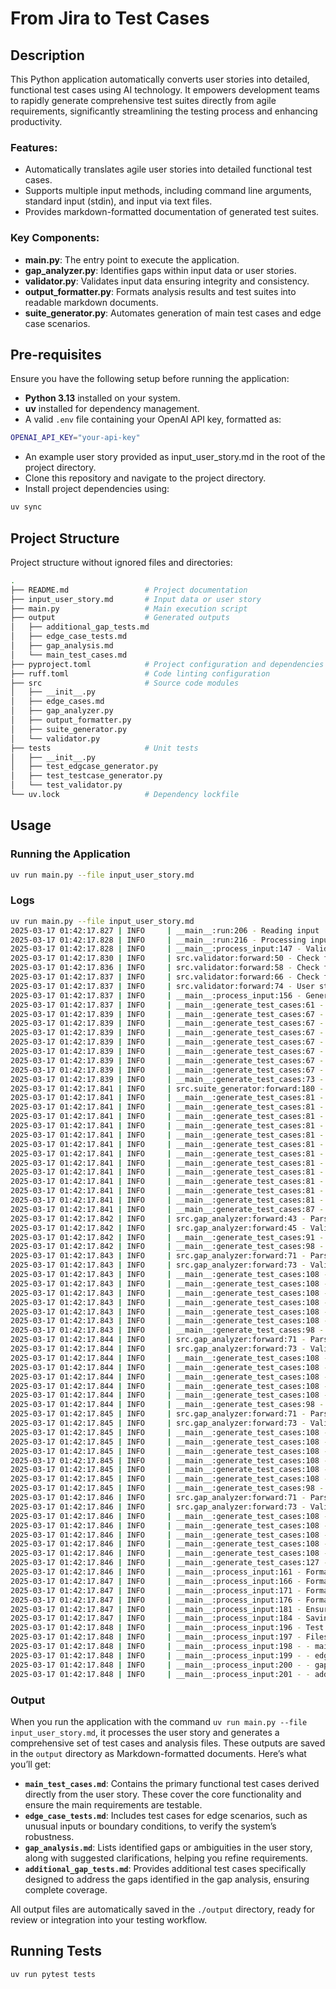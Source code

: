 # From Jira to Test Cases

## Description

This Python application automatically converts user stories into detailed, 
functional test cases using AI technology. It empowers development teams to 
rapidly generate comprehensive test suites directly from agile requirements, 
significantly streamlining the testing process and enhancing productivity.

### Features:
- Automatically translates agile user stories into detailed functional test cases.
- Supports multiple input methods, including command line arguments, standard input (stdin), and input via text files.
- Provides markdown-formatted documentation of generated test suites.

### Key Components:

- **main.py**: The entry point to execute the application.
- **gap_analyzer.py**: Identifies gaps within input data or user stories.
- **validator.py**: Validates input data ensuring integrity and consistency.
- **output_formatter.py**: Formats analysis results and test suites into readable markdown documents.
- **suite_generator.py**: Automates generation of main test cases and edge case scenarios.

## Pre-requisites

Ensure you have the following setup before running the application:

- **Python 3.13** installed on your system.
- **uv** installed for dependency management.
- A valid `.env` file containing your OpenAI API key, formatted as:
  
```bash
OPENAI_API_KEY="your-api-key"
```

- An example user story provided as input_user_story.md in the root of the project directory.
- Clone this repository and navigate to the project directory.
- Install project dependencies using:

```bash
uv sync
```

## Project Structure

Project structure without ignored files and directories:

```bash
.
├── README.md                 # Project documentation
├── input_user_story.md       # Input data or user story
├── main.py                   # Main execution script
├── output                    # Generated outputs
│   ├── additional_gap_tests.md
│   ├── edge_case_tests.md
│   ├── gap_analysis.md
│   └── main_test_cases.md
├── pyproject.toml            # Project configuration and dependencies
├── ruff.toml                 # Code linting configuration
├── src                       # Source code modules
│   ├── __init__.py
│   ├── edge_cases.md
│   ├── gap_analyzer.py
│   ├── output_formatter.py
│   ├── suite_generator.py
│   └── validator.py
├── tests                     # Unit tests
│   ├── __init__.py
│   ├── test_edgcase_generator.py
│   ├── test_testcase_generator.py
│   └── test_validator.py
└── uv.lock                   # Dependency lockfile
``` 

## Usage

### Running the Application

```bash
uv run main.py --file input_user_story.md
```

### Logs

```bash
uv run main.py --file input_user_story.md
2025-03-17 01:42:17.827 | INFO     | __main__:run:206 - Reading input
2025-03-17 01:42:17.828 | INFO     | __main__:run:216 - Processing input and generating test cases
2025-03-17 01:42:17.828 | INFO     | __main__:process_input:147 - Validating input data
2025-03-17 01:42:17.830 | INFO     | src.validator:forward:50 - Check for ambiguity
2025-03-17 01:42:17.836 | INFO     | src.validator:forward:58 - Check for completeness
2025-03-17 01:42:17.837 | INFO     | src.validator:forward:66 - Check for contradictions
2025-03-17 01:42:17.837 | INFO     | src.validator:forward:74 - User story is valid
2025-03-17 01:42:17.837 | INFO     | __main__:process_input:156 - Generating test suite components
2025-03-17 01:42:17.837 | INFO     | __main__:generate_test_cases:61 - Generating functional test cases
2025-03-17 01:42:17.839 | INFO     | __main__:generate_test_cases:67 - Ensure test case is unique
2025-03-17 01:42:17.839 | INFO     | __main__:generate_test_cases:67 - Ensure test case is unique
2025-03-17 01:42:17.839 | INFO     | __main__:generate_test_cases:67 - Ensure test case is unique
2025-03-17 01:42:17.839 | INFO     | __main__:generate_test_cases:67 - Ensure test case is unique
2025-03-17 01:42:17.839 | INFO     | __main__:generate_test_cases:67 - Ensure test case is unique
2025-03-17 01:42:17.839 | INFO     | __main__:generate_test_cases:67 - Ensure test case is unique
2025-03-17 01:42:17.839 | INFO     | __main__:generate_test_cases:67 - Ensure test case is unique
2025-03-17 01:42:17.839 | INFO     | __main__:generate_test_cases:73 - Generating edge cases
2025-03-17 01:42:17.841 | INFO     | src.suite_generator:forward:180 - Generated and added 5 edge cases
2025-03-17 01:42:17.841 | INFO     | __main__:generate_test_cases:81 - Ensure test case is unique
2025-03-17 01:42:17.841 | INFO     | __main__:generate_test_cases:81 - Ensure test case is unique
2025-03-17 01:42:17.841 | INFO     | __main__:generate_test_cases:81 - Ensure test case is unique
2025-03-17 01:42:17.841 | INFO     | __main__:generate_test_cases:81 - Ensure test case is unique
2025-03-17 01:42:17.841 | INFO     | __main__:generate_test_cases:81 - Ensure test case is unique
2025-03-17 01:42:17.841 | INFO     | __main__:generate_test_cases:81 - Ensure test case is unique
2025-03-17 01:42:17.841 | INFO     | __main__:generate_test_cases:81 - Ensure test case is unique
2025-03-17 01:42:17.841 | INFO     | __main__:generate_test_cases:81 - Ensure test case is unique
2025-03-17 01:42:17.841 | INFO     | __main__:generate_test_cases:81 - Ensure test case is unique
2025-03-17 01:42:17.841 | INFO     | __main__:generate_test_cases:81 - Ensure test case is unique
2025-03-17 01:42:17.841 | INFO     | __main__:generate_test_cases:81 - Ensure test case is unique
2025-03-17 01:42:17.841 | INFO     | __main__:generate_test_cases:81 - Ensure test case is unique
2025-03-17 01:42:17.841 | INFO     | __main__:generate_test_cases:87 - Starting requirement gap analysis
2025-03-17 01:42:17.842 | INFO     | src.gap_analyzer:forward:43 - Parse JSON into a list of dictionaries
2025-03-17 01:42:17.842 | INFO     | src.gap_analyzer:forward:45 - Validate each gap against the Pydantic model
2025-03-17 01:42:17.842 | INFO     | __main__:generate_test_cases:91 - Generating additional test cases for gaps
2025-03-17 01:42:17.842 | INFO     | __main__:generate_test_cases:98 - Generating test cases for gap: Unclear handling of users in multiple groups.
2025-03-17 01:42:17.843 | INFO     | src.gap_analyzer:forward:71 - Parse JSON into a list of dictionaries
2025-03-17 01:42:17.843 | INFO     | src.gap_analyzer:forward:73 - Validate each test case against the Pydantic model
2025-03-17 01:42:17.843 | INFO     | __main__:generate_test_cases:108 - Ensure test case is unique
2025-03-17 01:42:17.843 | INFO     | __main__:generate_test_cases:108 - Ensure test case is unique
2025-03-17 01:42:17.843 | INFO     | __main__:generate_test_cases:108 - Ensure test case is unique
2025-03-17 01:42:17.843 | INFO     | __main__:generate_test_cases:108 - Ensure test case is unique
2025-03-17 01:42:17.843 | INFO     | __main__:generate_test_cases:108 - Ensure test case is unique
2025-03-17 01:42:17.843 | INFO     | __main__:generate_test_cases:108 - Ensure test case is unique
2025-03-17 01:42:17.843 | INFO     | __main__:generate_test_cases:98 - Generating test cases for gap: Lack of detail on reactivation of users.
2025-03-17 01:42:17.844 | INFO     | src.gap_analyzer:forward:71 - Parse JSON into a list of dictionaries
2025-03-17 01:42:17.844 | INFO     | src.gap_analyzer:forward:73 - Validate each test case against the Pydantic model
2025-03-17 01:42:17.844 | INFO     | __main__:generate_test_cases:108 - Ensure test case is unique
2025-03-17 01:42:17.844 | INFO     | __main__:generate_test_cases:108 - Ensure test case is unique
2025-03-17 01:42:17.844 | INFO     | __main__:generate_test_cases:108 - Ensure test case is unique
2025-03-17 01:42:17.844 | INFO     | __main__:generate_test_cases:108 - Ensure test case is unique
2025-03-17 01:42:17.844 | INFO     | __main__:generate_test_cases:108 - Ensure test case is unique
2025-03-17 01:42:17.844 | INFO     | __main__:generate_test_cases:98 - Generating test cases for gap: Ambiguity in user experience for token management.
2025-03-17 01:42:17.845 | INFO     | src.gap_analyzer:forward:71 - Parse JSON into a list of dictionaries
2025-03-17 01:42:17.845 | INFO     | src.gap_analyzer:forward:73 - Validate each test case against the Pydantic model
2025-03-17 01:42:17.845 | INFO     | __main__:generate_test_cases:108 - Ensure test case is unique
2025-03-17 01:42:17.845 | INFO     | __main__:generate_test_cases:108 - Ensure test case is unique
2025-03-17 01:42:17.845 | INFO     | __main__:generate_test_cases:108 - Ensure test case is unique
2025-03-17 01:42:17.845 | INFO     | __main__:generate_test_cases:108 - Ensure test case is unique
2025-03-17 01:42:17.845 | INFO     | __main__:generate_test_cases:108 - Ensure test case is unique
2025-03-17 01:42:17.845 | INFO     | __main__:generate_test_cases:108 - Ensure test case is unique
2025-03-17 01:42:17.845 | INFO     | __main__:generate_test_cases:98 - Generating test cases for gap: No mention of error handling or notifications.
2025-03-17 01:42:17.846 | INFO     | src.gap_analyzer:forward:71 - Parse JSON into a list of dictionaries
2025-03-17 01:42:17.846 | INFO     | src.gap_analyzer:forward:73 - Validate each test case against the Pydantic model
2025-03-17 01:42:17.846 | INFO     | __main__:generate_test_cases:108 - Ensure test case is unique
2025-03-17 01:42:17.846 | INFO     | __main__:generate_test_cases:108 - Ensure test case is unique
2025-03-17 01:42:17.846 | INFO     | __main__:generate_test_cases:108 - Ensure test case is unique
2025-03-17 01:42:17.846 | INFO     | __main__:generate_test_cases:108 - Ensure test case is unique
2025-03-17 01:42:17.846 | INFO     | __main__:generate_test_cases:108 - Ensure test case is unique
2025-03-17 01:42:17.846 | INFO     | __main__:generate_test_cases:127 - Assigning unique IDs to test cases
2025-03-17 01:42:17.846 | INFO     | __main__:process_input:161 - Format test cases to markdown
2025-03-17 01:42:17.847 | INFO     | __main__:process_input:166 - Format edge case tests to markdown
2025-03-17 01:42:17.847 | INFO     | __main__:process_input:171 - Format additional test cases to markdown
2025-03-17 01:42:17.847 | INFO     | __main__:process_input:176 - Format gap analysis to markdown
2025-03-17 01:42:17.847 | INFO     | __main__:process_input:181 - Ensure output directory exists
2025-03-17 01:42:17.847 | INFO     | __main__:process_input:184 - Saving output files
2025-03-17 01:42:17.848 | INFO     | __main__:process_input:196 - Test cases and analysis generated successfully.
2025-03-17 01:42:17.848 | INFO     | __main__:process_input:197 - Files saved in ./output directory:
2025-03-17 01:42:17.848 | INFO     | __main__:process_input:198 - - main_test_cases.md
2025-03-17 01:42:17.848 | INFO     | __main__:process_input:199 - - edge_case_tests.md
2025-03-17 01:42:17.848 | INFO     | __main__:process_input:200 - - gap_analysis.md
2025-03-17 01:42:17.848 | INFO     | __main__:process_input:201 - - additional_gap_tests.md
```

### Output

When you run the application with the command 
`uv run main.py --file input_user_story.md`, it processes the user story and 
generates a comprehensive set of test cases and analysis files. These outputs 
are saved in the `output` directory as Markdown-formatted documents. Here’s 
what you’ll get:

- **`main_test_cases.md`**: Contains the primary functional test cases derived directly from the user story. These cover the core functionality and ensure the main requirements are testable.
- **`edge_case_tests.md`**: Includes test cases for edge scenarios, such as unusual inputs or boundary conditions, to verify the system’s robustness.
- **`gap_analysis.md`**: Lists identified gaps or ambiguities in the user story, along with suggested clarifications, helping you refine requirements.
- **`additional_gap_tests.md`**: Provides additional test cases specifically designed to address the gaps identified in the gap analysis, ensuring complete coverage.

All output files are automatically saved in the `./output` directory, ready for 
review or integration into your testing workflow.


## Running Tests

```bash
uv run pytest tests
```